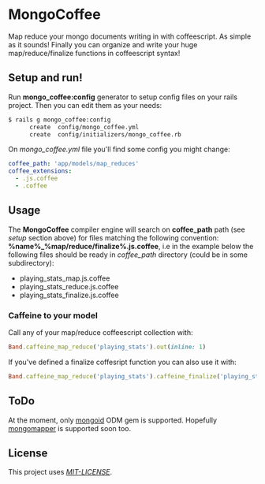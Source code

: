 # MongoCoffee

Map reduce your mongo documents writing in with coffeescript.
As simple as it sounds! Finally you can organize and write your huge map/reduce/finalize functions in coffeescript syntax!

## Setup and run!
Run **mongo_coffee:config** generator to setup config files on your rails project.
Then you can edit them as your needs:

```bash
$ rails g mongo_coffee:config
      create  config/mongo_coffee.yml
      create  config/initializers/mongo_coffee.rb
```

On *mongo_coffee.yml* file you'll find some config you might change:

```yaml
coffee_path: 'app/models/map_reduces'
coffee_extensions:
  - .js.coffee
  - .coffee
```

## Usage
The **MongoCoffee** compiler engine will search on **coffee_path** path (see *setup* section above) for files 
matching the following convention: **%name%_%map/reduce/finalize%.js.coffee**, i.e in the example below the 
following files should be ready in *coffee_path* directory (could be in some subdirectory):

- playing_stats_map.js.coffee
- playing_stats_reduce.js.coffee
- playing_stats_finalize.js.coffee


### Caffeine to your model
Call any of your map/reduce coffeescript collection with:

```ruby
Band.caffeine_map_reduce('playing_stats').out(inline: 1)
```

If you've defined a finalize coffesript function you can also use it with:

```ruby
Band.caffeine_map_reduce('playing_stats').caffeine_finalize('playing_stats').out(inline: 1)
```


## ToDo
At the moment, only [mongoid](http://mongoid.org/) ODM gem is supported.
Hopefully [mongomapper](http://mongomapper.com/) is supported soon too.

## License
This project uses [*MIT-LICENSE*](http://en.wikipedia.org/wiki/MIT_License).
